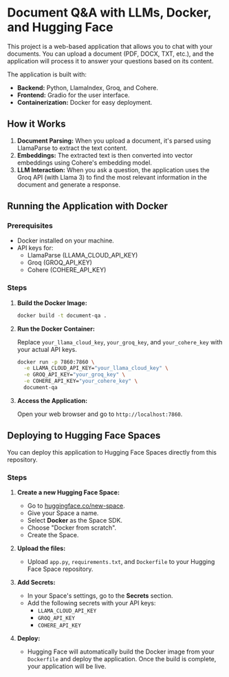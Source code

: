 # Document Q&A with LLMs, Docker, and Hugging Face

This project is a web-based application that allows you to chat with your documents. You can upload a document (PDF, DOCX, TXT, etc.), and the application will process it to answer your questions based on its content.

The application is built with:

*   **Backend:** Python, LlamaIndex, Groq, and Cohere.
*   **Frontend:** Gradio for the user interface.
*   **Containerization:** Docker for easy deployment.

## How it Works

1.  **Document Parsing:** When you upload a document, it's parsed using LlamaParse to extract the text content.
2.  **Embeddings:** The extracted text is then converted into vector embeddings using Cohere's embedding model.
3.  **LLM Interaction:** When you ask a question, the application uses the Groq API (with Llama 3) to find the most relevant information in the document and generate a response.

## Running the Application with Docker

### Prerequisites

*   Docker installed on your machine.
*   API keys for:
    *   LlamaParse (LLAMA_CLOUD_API_KEY)
    *   Groq (GROQ_API_KEY)
    *   Cohere (COHERE_API_KEY)

### Steps

1.  **Build the Docker Image:**

    ```bash
    docker build -t document-qa .
    ```

2.  **Run the Docker Container:**

    Replace `your_llama_cloud_key`, `your_groq_key`, and `your_cohere_key` with your actual API keys.

    ```bash
    docker run -p 7860:7860 \
      -e LLAMA_CLOUD_API_KEY="your_llama_cloud_key" \
      -e GROQ_API_KEY="your_groq_key" \
      -e COHERE_API_KEY="your_cohere_key" \
      document-qa
    ```

3.  **Access the Application:**

    Open your web browser and go to `http://localhost:7860`.

## Deploying to Hugging Face Spaces

You can deploy this application to Hugging Face Spaces directly from this repository.

### Steps

1.  **Create a new Hugging Face Space:**
    *   Go to [huggingface.co/new-space](https://huggingface.co/new-space).
    *   Give your Space a name.
    *   Select **Docker** as the Space SDK.
    *   Choose "Docker from scratch".
    *   Create the Space.

2.  **Upload the files:**
    *   Upload `app.py`, `requirements.txt`, and `Dockerfile` to your Hugging Face Space repository.

3.  **Add Secrets:**
    *   In your Space's settings, go to the **Secrets** section.
    *   Add the following secrets with your API keys:
        *   `LLAMA_CLOUD_API_KEY`
        *   `GROQ_API_KEY`
        *   `COHERE_API_KEY`

4.  **Deploy:**
    *   Hugging Face will automatically build the Docker image from your `Dockerfile` and deploy the application. Once the build is complete, your application will be live.

